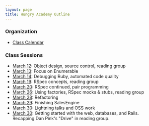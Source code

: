 ```yaml
---
layout: page
title: Hungry Academy Outline
---
```


### Organization

* [Class Calendar](https://www.google.com/calendar/b/0/embed?src=Y2FzaW1pcmNyZWF0aXZlLmNvbV81OW9xYjc5MmFiMTU1ZmkyajZvbG9kZDlwNEBncm91cC5jYWxlbmRhci5nb29nbGUuY29t&gsessionid=4uGp_6a8TT0ejyQ6vocanw)

### Class Sessions

* [March 12](sessions/20120312.html): Object design, source control, reading group
* [March 13](sessions/20120313.html): Focus on Enumerable
* [March 14](sessions/20120314.html): Debugging Ruby, automated code quality
* [March 19](sessions/20120319.html): RSpec concepts, reading group
* [March 20](sessions/20120320.html): RSpec continued, pair programming
* [March 26](sessions/20120326.html): Using factories, RSpec mocks & stubs, reading group
* [March 28](sessions/20120328.html): Refactoring
* [March 29](sessions/20120329.html): Finishing SalesEngine
* [March 30](sessions/20120330.html): Lightning talks and OSS work
* [March 30](sessions/20120402.html): Getting started with the web, databases, and Rails. Recapping Dan Pink's "Drive" in reading group.
